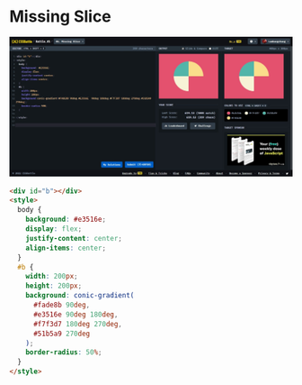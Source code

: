 # Missing Slice

![Missing Slice](./images/6-missing-slice.jpeg)

```html
<div id="b"></div>
<style>
  body {
    background: #e3516e;
    display: flex;
    justify-content: center;
    align-items: center;
  }
  #b {
    width: 200px;
    height: 200px;
    background: conic-gradient(
      #fade8b 90deg,
      #e3516e 90deg 180deg,
      #f7f3d7 180deg 270deg,
      #51b5a9 270deg
    );
    border-radius: 50%;
  }
</style>
```
